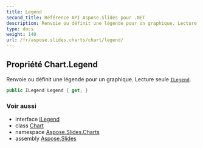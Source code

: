 ```yaml
---
title: Legend
second_title: Référence API Aspose.Slides pour .NET
description: Renvoie ou définit une légende pour un graphique. Lecture seule ILegendaspose.slides.charts/ilegend.
type: docs
weight: 140
url: /fr/aspose.slides.charts/chart/legend/
---
```


## Propriété Chart.Legend

Renvoie ou définit une légende pour un graphique. Lecture seule [`ILegend`](../../ilegend).

```csharp
public ILegend Legend { get; }
```

### Voir aussi

* interface [ILegend](../../ilegend)
* class [Chart](../../chart)
* namespace [Aspose.Slides.Charts](../../chart)
* assembly [Aspose.Slides](../../../)

<!-- NE PAS ÉDITER : généré par xmldocmd pour Aspose.Slides.dll -->